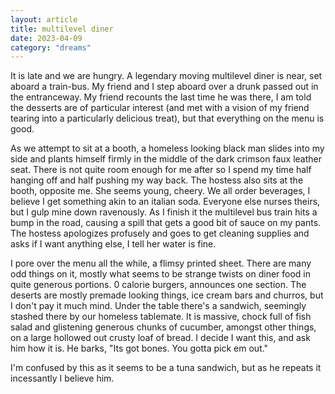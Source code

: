 ```yaml
---
layout: article
title: multilevel diner
date: 2023-04-09
category: "dreams"
---
```


It is late and we are hungry. A legendary moving multilevel diner is near, set aboard a train-bus. My friend and I step aboard over a drunk passed out in the entranceway. My friend recounts the last time he was there, I am told the desserts are of particular interest (and met with a vision of my friend tearing into a particularly delicious treat), but that everything on the menu is good.

As we attempt to sit at a booth, a homeless looking black man slides into my side and plants himself firmly in the middle of the dark crimson faux leather seat. There is not quite room enough for me after so I spend my time half hanging off and half pushing my way back.
 The hostess also sits at the booth, opposite me. She seems young, cheery.
 We all order beverages, I believe I get something akin to an italian soda. Everyone else nurses theirs, but I gulp mine down ravenously. As I finish it the multilevel bus train hits a bump in the road, causing a spill that gets a good bit of sauce on my pants. The hostess apologizes profusely and goes to get cleaning supplies and asks if I want anything else, I tell her water is fine.
 
 I pore over the menu all the while, a flimsy printed sheet. There are many odd things on it, mostly what seems to be strange twists on diner food in quite generous portions. 0 calorie burgers, announces one section. The deserts are mostly premade looking things, ice cream bars and churros, but I don't pay it much mind. Under the table there's a sandwich, seemingly stashed there by our homeless tablemate. It is massive, chock full of fish salad and glistening generous chunks of cucumber, amongst other things, on a large hollowed out crusty loaf of bread. I decide I want this, and ask him how it is. He barks,
"Its got bones. 
You gotta pick em out."

  
I'm confused by this as it seems to be a tuna sandwich, but as he repeats it incessantly I believe him.
